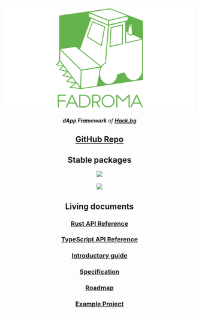 <div align="center">

[![](/homepage/logo.svg)](https://fadroma.tech)

***dApp Framework** of **[Hack.bg](https://hack.bg)***

## [GitHub Repo](https://github.com/hackbg/fadroma)

## Stable packages

![](https://img.shields.io/crates/v/fadroma?label=%F0%9F%A6%80%20fadroma&style=for-the-badge)

[![](https://img.shields.io/npm/v/@hackbg/fadroma?color=%2365b34c&label=%40hackbg%2Ffadroma&style=for-the-badge)](https://www.npmjs.com/package/@hackbg/fadroma)

## Living documents

### [Rust API Reference](https://fadroma.tech/rs/fadroma/index.html)

### [TypeScript API Reference](https://fadroma.tech/js/modules.html)

### [Introductory guide](./guide/index.md)

### [Specification](./SPEC.ts.md)

### [Roadmap](./ROADMAP.ts.md)

### [Example Project](https://github.com/hackbg/fadroma-example)

</div>
